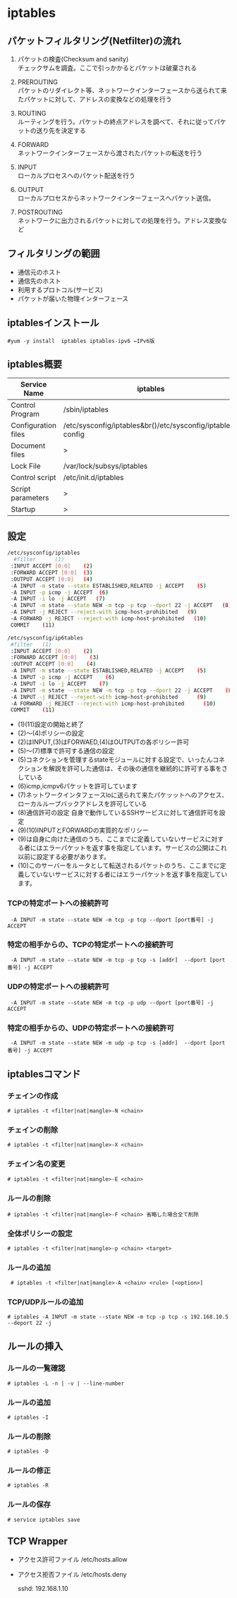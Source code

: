# iptables

## パケットフィルタリング(Netfilter)の流れ

1. パケットの検査(Checksum and sanity)  
チェックサムを調査。ここで引っかかるとパケットは破棄される

2. PREROUTING  
パケットのリダイレクト等、ネットワークインターフェースから送られて来たパケットに対して、アドレスの変換などの処理を行う

3. ROUTING  
ルーティングを行う。パケットの終点アドレスを調べて、それに従ってパケットの送り先を決定する

4. FORWARD  
ネットワークインターフェースから渡されたパケットの転送を行う

5. INPUT  
ローカルプロセスへのパケット配送を行う

6.  OUTPUT  
ローカルプロセスからネットワークインターフェースへパケット送信。

7.  POSTROUTING  
ネットワークに出力されるパケットに対しての処理を行う。アドレス変換など

## フィルタリングの範囲

- 通信元のホスト
- 通信先のホスト
- 利用するプロトコル(サービス)
- パケットが届いた物理インターフェース

## iptablesインストール

```console
#yum -y install  iptables iptables-ipv6 ←IPv6版
```

## iptables概要

|Service Name|iptables|ip6tables|
|------------|--------|---------|
|Control Program|/sbin/iptables|/sbin/ip6tables|
|Configuration files|/etc/sysconfig/iptables&br()/etc/sysconfig/iptables-config|/etc/sysconfig/ip6tables&br()/etc/sysconfig/ip6tables-config|
|Document files|>|/user/share/doc/iptables-1.4.7|
|Lock File|/var/lock/subsys/iptables|/var/lock/subsys/iptables|
|Control script|/etc/init.d/iptables|/etc/init.d/ip6tables|
|Script parameters|>|start stop restart fore^reload condrestart try-restart status panic save|
|Startup|>|2 3 4 5 / 08 92|

## 設定

```sh
/etc/sysconfig/iptables
  #filter      (1)
 :INPUT ACCEPT [0:0]    (2)
 :FORWARD ACCEPT [0:0]  (3)
 :OUTPUT ACCEPT [0:0]   (4)
 -A INPUT -m state --state ESTABLISHED,RELATED -j ACCEPT    (5)
 -A INPUT -p icmp -j ACCEPT  (6)
 -A INPUT -i lo -j ACCEPT   (7)
 -A INPUT -m state --state NEW -m tcp -p tcp --dport 22 -j ACCEPT   (8)
 -A INPUT -j REJECT --reject-with icmp-host-prohibited   (9)
 -A FORWARD -j REJECT --reject-with icmp-host-prohibited   (10)
 COMMIT    (11)
```

```sh
/etc/sysconfig/ip6tables
 #filter   (1)
 :INPUT ACCEPT [0:0]    (2)
 :FORWARD ACCEPT [0:0]    (3)
 :OUTPUT ACCEPT [0:0]    (4)
 -A INPUT -m state --state ESTABLISHED,RELATED -j ACCEPT    (5)
 -A INPUT -p icmp -j ACCEPT    (6)
 -A INPUT -i lo -j ACCEPT    (7)
 -A INPUT -m state --state NEW -m tcp -p tcp --dport 22 -j ACCEPT    (8)
 -A INPUT -j REJECT --reject-with icmp-host-prohibited      (9)
 -A FORWARD -j REJECT --reject-with icmp-host-prohibited      (10)
 COMMIT    (11)
```

- (1)(11)設定の開始と終了
- (2)〜(4)ポリシーの設定
- (2)はINPUT,(3)はFORWAED,(4)はOUTPUTの各ポリシー許可
- (5)〜(7)標準で許可する通信の設定
- (5)コネクションを管理するstateモジュールに対する設定で、いったんコネクションを解説を許可した通信は、その後の通信を継続的に許可する事をさしている
- (6)icmp,icmpv6パケットを許可しています
- (7)ネットワークインタフェースloに送られて来たパケッットへのアクセス、ローカルループバックアドレスを許可している
- (8)通信許可の設定
自身で動作しているSSHサービスに対して通信許可を設定
- (9)(10)INPUTとFORWARDの実質的なポリシー
- (9)は自身に向けた通信のうち、ここまでに定義していないサービスに対する者にはエラーパケットを返す事を指定しています。サービスの公開はこれ以前に設定する必要があります。
- (10)このサーバーをルータとして転送されるパケットのうち、ここまでに定義していないサービスに対する者にはエラーパケットを返す事を指定しています。

### TCPの特定ポートへの接続許可

```console
 -A INPUT -m state --state NEW -m tcp -p tcp --dport [port番号] -j ACCEPT
```

### 特定の相手からの、TCPの特定ポートへの接続許可

```console
 -A INPUT -m state --state NEW -m tcp -p tcp -s [addr]  --dport [port番号] -j ACCEPT
```

### UDPの特定ポートへの接続許可

```console
 -A INPUT -m state --state NEW -m tcp -p udp --dport [port番号] -j ACCEPT
```

### 特定の相手からの、UDPの特定ポートへの接続許可

```console
 -A INPUT -m state --state NEW -m udp -p tcp -s [addr]  --dport [port番号] -j ACCEPT
```

## iptablesコマンド

### チェインの作成

```console
# iptables -t <filter|nat|mangle>-N <chain>
```

### チェインの削除

```console
# iptables -t <filter|nat|mangle>-X <chain>
```

### チェイン名の変更

```console
# iptables -t <filter|nat|mangle>-E <chain>
```

### ルールの削除

```console
# iptables -t <filter|nat|mangle>-F <chain> 省略した場合全て削除
```

### 全体ポリシーの設定

```console
# iptables -t <filter|nat|mangle>-p <chain> <target>
```

### ルールの追加

```console
 # iptables -t <filter|nat|mangle>-A <chain> <rule> [<option>]
```

### TCP/UDPルールの追加

```console
# iptables -A INPUT -m state --state NEW -m tcp -p tcp -s 192.168.10.5 --deport 22 -j
```

## ルールの挿入

### ルールの一覧確認

```console
# iptables -L -n | -v | --line-number
```

### ルールの追加

```console
# iptables -I
```

### ルールの削除

```console
# iptables -D
```

### ルールの修正

```console
# iptables -R
```
### ルールの保存

```console
# service iptables save
```

## TCP Wrapper

- アクセス許可ファイル /etc/hosts.allow
- アクセス拒否ファイル /etc/hosts.deny

    sshd: 192.168.1.10
